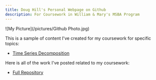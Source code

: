 ```yaml
---
title: Doug Hill's Personal Webpage on Github
description: For Coursework in William & Mary's MSBA Program
---
```


![My Picture](/pictures/Github Photo.jpg)

This is a sample of content I've created for my coursework for specific topics:

- [Time Series Decomposition](/TimeSeries/index.md)

Here is all of the work I've posted related to my coursework:

- [Full Repository](https://github.com/drhill01/William-and-Mary-Coursework)


